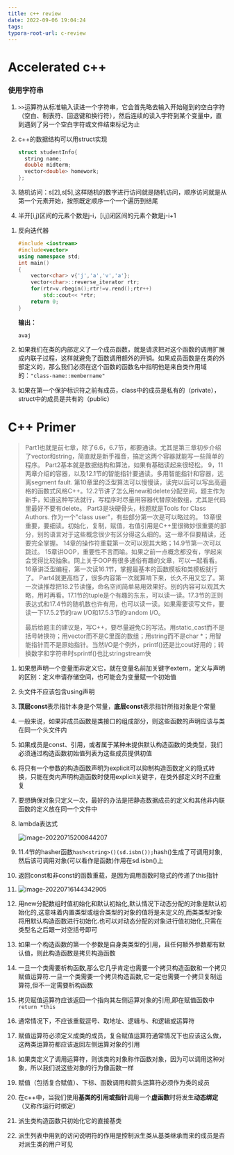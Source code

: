 ```yaml
---
title: c++ review
date: 2022-09-06 19:04:24
tags:
typora-root-url: c-review
---
```


# Accelerated c++

### 使用字符串

1. `>>`运算符从标准输入读进一个字符串，它会首先略去输入开始碰到的空白字符（空白、制表符、回退键和换行符），然后连续的读入字符到某个变量中，直到遇到了另一个空白字符或文件结束标记为止

2. c++的数据结构可以用struct实现

   ```c++
   struct studentInfo{
     string name;
     double midterm;
     vector<double> homework;
   };
   ```

3. 随机访问：s[2],s[5],这样随机的数字进行访问就是随机访问，顺序访问就是从第一个元素开始，按照既定顺序一个一个遍历到结尾

4. 半开[i,j)区间的元素个数是j-i，[i,j]闭区间的元素个数是j-i+1

<!--more-->

1. 反向迭代器

   ```c++
   #include <iostream>
   #include<vector>
   using namespace std;
   int main()
   {
       vector<char> v{'j','a','v','a'};
       vector<char>::reverse_iterator rtr;
       for(rtr=v.rbegin();rtr!=v.rend();rtr++)
           std::cout<< *rtr;
       return 0;
   }
   ```

   **输出：**

   ```
   avaj
   ```

2. 如果我们在类的内部定义了一个成员函数，就是请求把对这个函数的调用扩展成内联子过程，这样就避免了函数调用额外的开销。如果成员函数是在类的外部定义的，那么我们必须在这个函数的函数名中指明他是来自类作用域的：`"class-name::membername"`

3. 如果在第一个保护标识符之前有成员，class中的成员是私有的（private），struct中的成员是共有的（public）

# C++ Primer

>Part1也就是前七章，除了6.6，6.7节，都要通读。尤其是第三章初步介绍了vector和string，简直就是新手福音，搞定这两个容器就能写一些简单的程序。
>Part2基本就是数据结构和算法，如果有基础读起来很轻松。
>9，11两章介绍的容器，以及12.1节的智能指针要通读。多用智能指针和容器，远离segment fault. 第10章里的泛型算法可以慢慢读，读完以后可以写出高逼格的函数式风格C++。12.2节讲了怎么用new和delete分配空间，题主作为新手，知道这种写法就行，写程序时尽量用容器代替原始数组，尤其是代码里最好不要有delete。
>Part3是块硬骨头，标题就是Tools for Class Authors. 作为一个"class user"，有些部分第一次是可以略过的。
>13章很重要，要细读。初始化，复制，赋值，右值引用是C++里很微妙很重要的部分，别的语言对于这些概念很少有区分得这么细的。这一章不但要精读，还要完全掌握。
>14章的操作符重载第一次可以观其大略；14.9节第一次可以跳过。
>15章讲OOP，重要性不言而喻。如果之前一点概念都没有，学起来会觉得比较抽象。网上关于OOP有很多通俗有趣的文章，可以一起看看。
>16章讲泛型编程，第一次读16.1节，掌握最基本的函数模板和类模板就行了。
>Part4就更高档了，很多内容第一次就算啃下来，长久不用又忘了。第一次读推荐把18.2节读懂，命名空间简单易用效果好。别的内容可以观其大略，用时再看。17.1节的tuple是个有趣的东东，可以读一读。17.3节的正则表达式和17.4节的随机数也许有用，也可以读一读。如果需要读写文件，要读一下17.5.2节的raw I/O和17.5.3节的random I/O。
>
>最后给题主的建议是，写C++，要尽量避免C的写法。用static_cast而不是括号转换符；用vector而不是C里面的数组；用string而不是char *；用智能指针而不是原始指针。当然I/O是个例外，printf()还是比cout好用的；转换数字和字符串时sprintf()也比stringstream快

1. 如果想声明一个变量而非定义它，就在变量名前加关键字extern，定义与声明的区别：定义申请存储空间，也可能会为变量赋一个初始值

2. 头文件不应该包含using声明

3. **顶层const**表示指针本身是个常量，**底层const**表示指针所指对象是个常量

4. 一般来说，如果非成员函数是类接口的组成部分，则这些函数的声明应该与类在同一个头文件内

5. 如果成员是const、引用，或者属于某种未提供默认构造函数的类类型，我们必须通过构造函数初始值列表为这些成员提供初值

6. 将只有一个参数的构造函数声明为explicit可以抑制构造函数定义的隐式转换，只能在类内声明构造函数时使用explicit关键字，在类外部定义时不应重复

7. 要想确保对象只定义一次，最好的办法是把静态数据成员的定义和其他非内联函数的定义放在同一个文件中

8. lambda表达式

   ![image-20220715200844207](image-20220715200844207.png)

9. 11.4节的hasher函数`hash<string>()(sd.isbn());`hash<string>()生成了可调用对象,然后该可调用对象(可以看作是函数)作用在sd.isbn()上

10. 返回const和非const的函数重载，是因为调用函数时隐式的传递了this指针

11. ![image-20220716144342905](image-20220716144342905.png)

12. 用new分配数组时值初始化和默认初始化,默认情况下动态分配的对象是默认初始化的,这意味着内置类型或组合类型的对象的值将是未定义的,而类类型对象将用默认构造函数进行初始化.也可以对动态分配的对象进行值初始化,只需在类型名之后跟一对空括号即可

13. 如果一个构造函数的第一个参数是自身类类型的引用，且任何额外参数都有默认值，则此构造函数是拷贝构造函数

14. 一旦一个类需要析构函数,那么它几乎肯定也需要一个拷贝构造函数和一个拷贝赋值运算符.一旦一个类需要一个拷贝构造函数,它一定也需要一个拷贝复制运算符,但不一定需要析构函数

15. 拷贝赋值运算符应该返回一个指向其左侧运算对象的引用,即在赋值函数中`return *this`

16. 通常情况下，不应该重载逗号、取地址、逻辑与、和逻辑或运算符

17. 赋值运算符必须定义成类的成员，复合赋值运算符通常情况下也应该这么做，这两类运算符都应该返回左侧运算对象的引用

18. 如果类定义了调用运算符，则该类的对象称作函数对象，因为可以调用这种对象，所以我们说这些对象的行为像函数一样

19. 赋值（包括复合赋值）、下标、函数调用和箭头运算符必须作为类的成员

20. 在c++中，当我们使用**基类的引用或指针**调用一个**虚函数**时将发生**动态绑定**（又称作运行时绑定）

21. 派生类构造函数只初始化它的直接基类

22. 派生列表中用到的访问说明符的作用是控制派生类从基类继承而来的成员是否对派生类的用户可见
